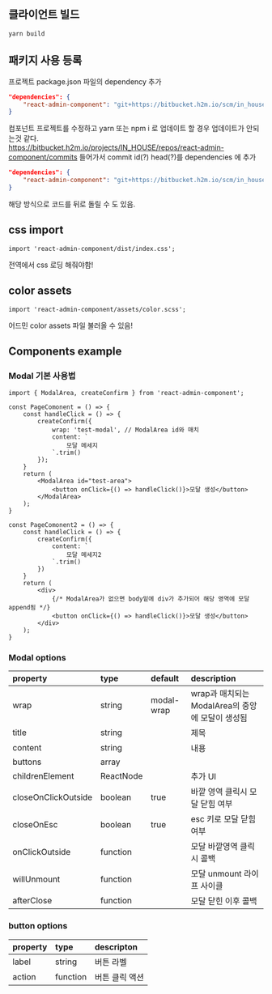 ## 클라이언트 빌드
```
yarn build
```

## 패키지 사용 등록 
프로젝트 package.json 파일의 dependency 추가
```json
"dependencies": {
	"react-admin-component": "git+https://bitbucket.h2m.io/scm/in_house/react-admin-component.git"
}
```

컴포넌트 프로젝트를 수정하고 yarn 또는 npm i 로 업데이트 할 경우 업데이트가 안되는것 같다.  
https://bitbucket.h2m.io/projects/IN_HOUSE/repos/react-admin-component/commits 들어가서 commit id(?) head(?)를 dependencies 에 추가

```json
"dependencies": {
	"react-admin-component": "git+https://bitbucket.h2m.io/scm/in_house/react-admin-component.git#{commit}"
}
```
해당 방식으로 코드를 뒤로 돌릴 수 도 있음.

## css import
```tsx
import 'react-admin-component/dist/index.css';
```
전역에서 css 로딩 해줘야함!

## color assets
```tsx
import 'react-admin-component/assets/color.scss';
```
어드민 color assets 파일 불러올 수 있음!

## Components example
### Modal 기본 사용법
```tsx
import { ModalArea, createConfirm } from 'react-admin-component';

const PageComonent = () => {
	const handleClick = () => {
		createConfirm({
			wrap: 'test-modal', // ModalArea id와 매치
			content: `
				모달 메세지
			`.trim()
		});
	}
	return (
		<ModalArea id="test-area">
			<button onClick={() => handleClick()}>모달 생성</button>
		</ModalArea>
	);
}

const PageComonent2 = () => {
	const handleClick = () => {
		createConfirm({
			content: `
				모달 메세지2
			`.trim()
		})
	}
	return (
		<div>
			{/* ModalArea가 없으면 body밑에 div가 추가되어 해당 영역에 모달 append됨 */}
			<button onClick={() => handleClick()}>모달 생성</button>
		</div>
	);
}
```

### Modal options
|property|type|default|description|
|:-------|:----|:----|:---------|
|wrap|string|modal-wrap|wrap과 매치되는 ModalArea의 중앙에 모달이 생성됨|
|title|string||제목|
|content|string||내용|
|buttons|array|||
|childrenElement|ReactNode||추가 UI|
|closeOnClickOutside|boolean|true|바깥 영역 클릭시 모달 닫힘 여부|
|closeOnEsc|boolean|true|esc 키로 모달 닫힘 여부|
|onClickOutside|function||모달 바깥영역 클릭시 콜백|
|willUnmount|function||모달 unmount 라이프 사이클|
|afterClose|function||모달 닫힌 이후 콜백|


### button options
|property|type|descripton|
|:-------|:----|:---------|
|label|string|버튼 라벨|
|action|function|버튼 클릭 액션|
